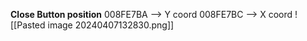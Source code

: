 **Close Button position**
008FE7BA --> Y coord 
008FE7BC --> X coord 
![[Pasted image 20240407132830.png]]

